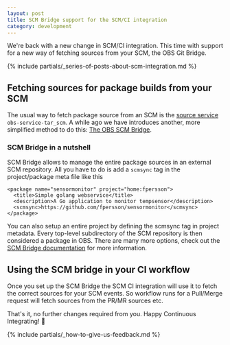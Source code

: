 ```yaml
---
layout: post
title: SCM Bridge support for the SCM/CI integration
category: development
---
```


We're back with a new change in SCM/CI integration. This time with support for a new way of fetching sources from your SCM, the
OBS Git Bridge.

{% include partials/_series-of-posts-about-scm-integration.md %}

## Fetching sources for package builds from your SCM

The usual way to fetch package source from an SCM is the [source service](https://openbuildservice.org/help/manuals/obs-user-guide/cha.obs.source_service.html) `obs-service-tar_scm`. A while ago we have introduces another, more simplified method to do this: [The OBS SCM Bridge](https://openbuildservice.org/help/manuals/obs-user-guide/cha.obs.scm_bridge.html).

### SCM Bridge in a nutshell

SCM Bridge allows to manage the entire package sources in an external SCM repository.  All you have to do is add a `scmsync` tag in the project/package meta file like this

```
<package name="sensormonitor" project="home:fpersson">
  <title>Simple golang webservice</title>
  <description>A Go application to monitor tempsensor</description>
  <scmsync>https://github.com/fpersson/sensormonitor</scmsync>
</package>
```

You can also setup an entire project by defining the scmsync tag in project metadata. Every top-level subdirectory of the SCM repository is 
then considered a package in OBS. There are many more options, check out the [SCM Bridge documentation](https://openbuildservice.org/help/manuals/obs-user-guide/cha.obs.scm_bridge.html) for more information.

## Using the SCM bridge in your CI workflow

Once you set up the SCM Bridge the SCM CI integration will use it to fetch the correct sources for your SCM events. So workflow runs
for a Pull/Merge request will fetch sources from the PR/MR sources etc.

That's it, no further changes required from you. Happy Continuous Integrating! 💚

{% include partials/_how-to-give-us-feedback.md %}
